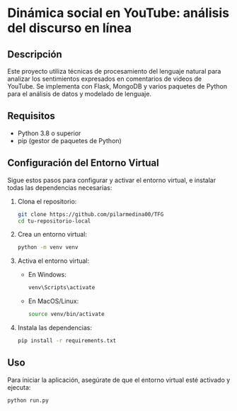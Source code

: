 # Dinámica social en YouTube: análisis del discurso en línea

## Descripción

Este proyecto utiliza técnicas de procesamiento del lenguaje natural para analizar los sentimientos expresados en comentarios de videos de YouTube. Se implementa con Flask, MongoDB y varios paquetes de Python para el análisis de datos y modelado de lenguaje.

## Requisitos

- Python 3.8 o superior
- pip (gestor de paquetes de Python)

## Configuración del Entorno Virtual

Sigue estos pasos para configurar y activar el entorno virtual, e instalar todas las dependencias necesarias:

1. Clona el repositorio:

    ```sh
    git clone https://github.com/pilarmedina00/TFG
    cd tu-repositorio-local
    ```

2. Crea un entorno virtual:

    ```sh
    python -m venv venv
    ```

3. Activa el entorno virtual:

    - En Windows:

        ```sh
        venv\Scripts\activate
        ```

    - En MacOS/Linux:

        ```sh
        source venv/bin/activate
        ```

4. Instala las dependencias:

    ```sh
    pip install -r requirements.txt
    ```

## Uso

Para iniciar la aplicación, asegúrate de que el entorno virtual esté activado y ejecuta:

```sh
python run.py
